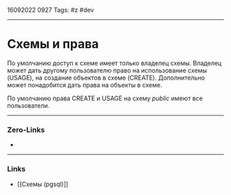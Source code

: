 16092022 0927
Tags: #z #dev

---
# Схемы и права

По умолчанию доступ к схеме имеет только владелец схемы. Владелец может дать другому пользователю право на использование схемы (USAGE), на создание объектов в схеме (CREATE). Дополнительно может понадобится дать права на объекты в схеме.

По умолчанию права CREATE и USAGE на схему *public* имеют все пользователи.

---
### Zero-Links
- 

---
### Links
- [[Схемы (pgsql)]]